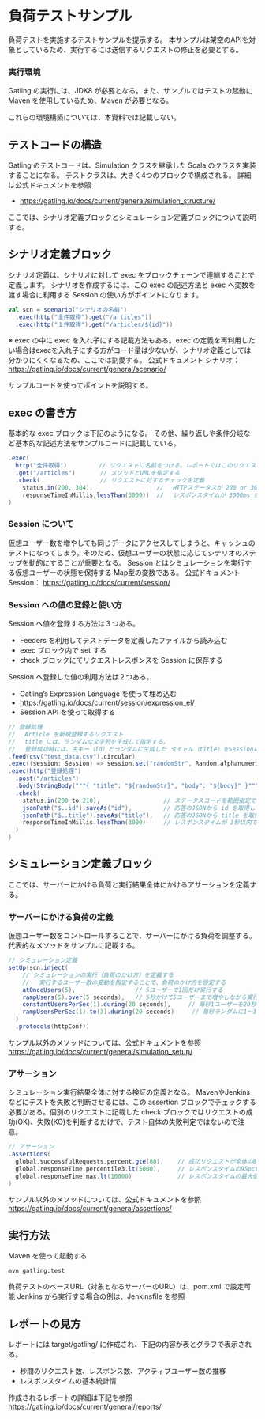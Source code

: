 # 負荷テストサンプル

負荷テストを実施するテストサンプルを提示する。
本サンプルは架空のAPIを対象としているため、実行するには送信するリクエストの修正を必要とする。

### 実行環境

Gatling の実行には、JDK8 が必要となる。また、サンプルではテストの起動に Maven を使用しているため、Maven が必要となる。

これらの環境構築については、本資料では記載しない。

## テストコードの構造

Gatling のテストコードは、Simulation クラスを継承した Scala のクラスを実装することになる。
テストクラスは、大きく4つのブロックで構成される。
詳細は公式ドキュメントを参照
- https://gatling.io/docs/current/general/simulation_structure/

ここでは、シナリオ定義ブロックとシミュレーション定義ブロックについて説明する。

## シナリオ定義ブロック

シナリオ定義は、シナリオに対して exec をブロックチェーンで連結することで定義します。
シナリオを作成するには、この exec の記述方法と exec へ変数を渡す場合に利用する Session の使い方がポイントになります。

```scala
val scn = scenario("シナリオの名前")
  .exec(http("全件取得").get("/articles"))
  .exec(http("１件取得").get("/articles/${id}"))
```

※ exec の中に exec を入れ子にする記載方法もある。exec の定義を再利用したい場合はexecを入れ子にする方がコード量は少ないが、シナリオ定義としては分かりにくくなるため、ここでは割愛する。
公式ドキュメント シナリオ： https://gatling.io/docs/current/general/scenario/

サンプルコードを使ってポイントを説明する。

## exec の書き方

基本的な exec ブロックは下記のようになる。
その他、繰り返しや条件分岐など基本的な記述方法をサンプルコードに記載している。

```scala
.exec(
  http("全件取得")         // リクエストに名前をつける。レポートではこのリクエスト毎にレスポンスタイムが集計される
  .get("/articles")       // メソッドとURLを指定する
  .check(                 // リクエストに対するチェックを定義
    status.in(200, 304),                  // 　HTTPステータスが 200 or 304 であること
    responseTimeInMillis.lessThan(3000))  // 　レスポンスタイムが 3000ms 未満であること
)
```

### Session について

仮想ユーザー数を増やしても同じデータにアクセスしてしまうと、キャッシュのテストになってしまう。そのため、仮想ユーザーの状態に応じてシナリオのステップを動的にすることが重要となる。
Session とはシミュレーションを実行する仮想ユーザーの状態を保持する Map型の変数である。
公式ドキュメント Session： https://gatling.io/docs/current/session/

### Session への値の登録と使い方

Session へ値を登録する方法は３つある。
- Feeders を利用してテストデータを定義したファイルから読み込む
- exec ブロック内で set する
- check ブロックにてリクエストレスポンスを Session に保存する

Session へ登録した値の利用方法は２つある。
- Gatling’s Expression Language を使って埋め込む
 -  https://gatling.io/docs/current/session/expression_el/
- Session API を使って取得する

```scala
// 登録処理
// 　Article を新規登録するリクエスト
// 　title には、ランダムな文字列を生成して指定する。
// 　登録成功時には、主キー（id）とランダムに生成した タイトル（title）をSessionに保存する
.feed(csv("test_data.csv").circular)                                                         // Feeders を利用してcsvファイルから読み込む
.exec((session: Session) => session.set("randomStr", Random.alphanumeric.take(10).mkString)) // ランダム生成した文字列を Session に set する
.exec(http("登録処理")
  .post("/articles")
  .body(StringBody("""{ "title": "${randomStr}", "body": "${body}" }""")).asJSON // ELで title と body を埋め込む
  .check(
    status.in(200 to 210),                  // ステータスコードを範囲指定で検証することも可能
    jsonPath("$..id").saveAs("id"),         // 応答のJSONから id を取得して Session に保存する
    jsonPath("$..title").saveAs("title"),   // 応答のJSONから title を取得して Session に保存する
    responseTimeInMillis.lessThan(3000)     // レスポンスタイムが 3秒以内であればOKとみなす
  )
)
```

## シミュレーション定義ブロック

ここでは、サーバーにかける負荷と実行結果全体にかけるアサーションを定義する。

### サーバーにかける負荷の定義

仮想ユーザー数をコントロールすることで、サーバーにかける負荷を調整する。
代表的なメソッドをサンプルに記載する。

```scala
// シミュレーション定義
setUp(scn.inject(
    // シミュレーションの実行（負荷のかけ方）を定義する
    // 　実行するユーザー数の変動を指定することで、負荷のかけ方を設定する
    atOnceUsers(5),                 // 5ユーザーで1回だけ実行する
    rampUsers(5).over(5 seconds),   // 5秒かけて5ユーザーまで増やしながら実行する
    constantUsersPerSec(1).during(20 seconds),     // 毎秒1ユーザーを20秒間追加する
    rampUsersPerSec(1).to(3).during(20 seconds)     // 毎秒ランダムに1〜3ユーザー（期待値2）を20秒間追加する
  )
  .protocols(httpConf))
```

サンプル以外のメソッドについては、公式ドキュメントを参照
https://gatling.io/docs/current/general/simulation_setup/


### アサーション

シミュレーション実行結果全体に対する検証の定義となる。
MavenやJenkinsなどにテストを失敗と判断させるには、この assertion ブロックでチェックする必要がある。個別のリクエストに記載した check ブロックではリクエストの成功(OK)、失敗(KO)を判断するだけで、テスト自体の失敗判定ではないので注意。

```scala
// アサーション
.assertions(
  global.successfulRequests.percent.gte(80),    // 成功リクエストが全体の80％以上
  global.responseTime.percentile3.lt(5000),     // レスポンスタイムの95pctが5秒未満
  global.responseTime.max.lt(10000)             // レスポンスタイムの最大値が10秒未満
)
```

サンプル以外のメソッドについては、公式ドキュメントを参照
https://gatling.io/docs/current/general/assertions/

## 実行方法

Maven を使って起動する

```
mvn gatling:test
```

負荷テストのベースURL（対象となるサーバーのURL）は、pom.xml で設定可能
Jenkins から実行する場合の例は、Jenkinsfile を参照

## レポートの見方

レポートには target/gatling/ に作成され、下記の内容が表とグラフで表示される。

- 秒間のリクエスト数、レスポンス数、アクティブユーザー数の推移
- レスポンスタイムの基本統計情

作成されるレポートの詳細は下記を参照
https://gatling.io/docs/current/general/reports/
